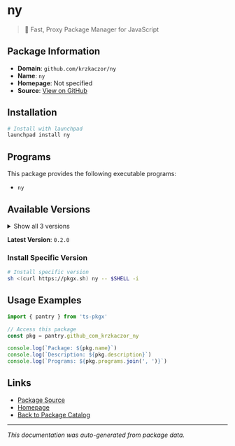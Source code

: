 # ny

> 🗽 Fast, Proxy Package Manager for JavaScript

## Package Information

- **Domain**: `github.com/krzkaczor/ny`
- **Name**: `ny`
- **Homepage**: Not specified
- **Source**: [View on GitHub](https://github.com/pkgxdev/pantry/tree/main/projects/github.com/krzkaczor/ny/package.yml)

## Installation

```bash
# Install with launchpad
launchpad install ny
```

## Programs

This package provides the following executable programs:

- `ny`

## Available Versions

<details>
<summary>Show all 3 versions</summary>

- `0.2.0`, `0.1.2`, `0.1.1`

</details>

**Latest Version**: `0.2.0`

### Install Specific Version

```bash
# Install specific version
sh <(curl https://pkgx.sh) ny -- $SHELL -i
```

## Usage Examples

```typescript
import { pantry } from 'ts-pkgx'

// Access this package
const pkg = pantry.github_com_krzkaczor_ny

console.log(`Package: ${pkg.name}`)
console.log(`Description: ${pkg.description}`)
console.log(`Programs: ${pkg.programs.join(', ')}`)
```

## Links

- [Package Source](https://github.com/pkgxdev/pantry/tree/main/projects/github.com/krzkaczor/ny/package.yml)
- [Homepage](#)
- [Back to Package Catalog](../package-catalog.md)

---

*This documentation was auto-generated from package data.*
